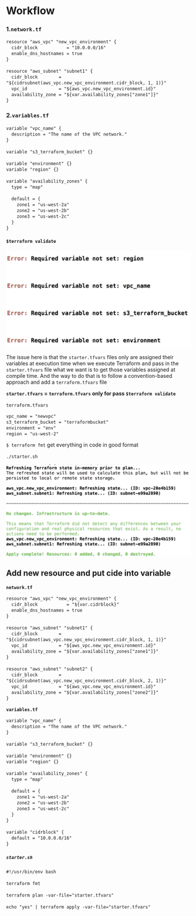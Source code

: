 # Workflow

### 1.`network.tf`

```
resource "aws_vpc" "new_vpc_environment" {
  cidr_block           = "10.0.0.0/16"
  enable_dns_hostnames = true
}

resource "aws_subnet" "subnet1" {
  cidr_block        = "${cidrsubnet(aws_vpc.new_vpc_environment.cidr_block, 1, 1)}"
  vpc_id            = "${aws_vpc.new_vpc_environment.id}"
  availability_zone = "${var.availability_zones["zone1"]}"
}
```
### 2.`variables.tf`

```
variable "vpc_name" {
  description = "The name of the VPC network."
}

variable "s3_terraform_bucket" {}

variable "environment" {}
variable "region" {}

variable "availability_zones" {
  type = "map"

  default = {
    zone1 = "us-west-2a"
    zone2 = "us-west-2b"
    zone3 = "us-west-2c"
  }
}
```


#### `$terraform validate`

![Alt Image Text](images/7_1.png "Body image")

The issue here is that the `starter.tfvars` files only are assigned their variables at execution time when we execute Terraform and pass in the `starter.tfvars` file what we want is to get those variables assigned at compile time. And the way to do that is to follow a convention-based approach and add a `terraform.tfvars` file

**`starter.tfvars` = `terraform.tfvars` only for pass `$terraform validate`**

`terraform.tfvars`

```
vpc_name = "newvpc"
s3_terraform_bucket = "terraformbucket"
environment = "env"
region = "us-west-2"
```

`$ terraform fmt` get everything in code in good format

`./starter.sh`

![Alt Image Text](images/7_2.png "Body image")

## Add new resource and put cide into variable


**`network.tf`**

```
resource "aws_vpc" "new_vpc_environment" {
  cidr_block           = "${var.cidrblock}"
  enable_dns_hostnames = true
}

resource "aws_subnet" "subnet1" {
  cidr_block        = "${cidrsubnet(aws_vpc.new_vpc_environment.cidr_block, 1, 1)}"
  vpc_id            = "${aws_vpc.new_vpc_environment.id}"
  availability_zone = "${var.availability_zones["zone1"]}"
}

resource "aws_subnet" "subnet2" {
  cidr_block        = "${cidrsubnet(aws_vpc.new_vpc_environment.cidr_block, 2, 1)}"
  vpc_id            = "${aws_vpc.new_vpc_environment.id}"
  availability_zone = "${var.availability_zones["zone2"]}"
}
```

**`variables.tf`**


```
variable "vpc_name" {
  description = "The name of the VPC network."
}

variable "s3_terraform_bucket" {}

variable "environment" {}
variable "region" {}

variable "availability_zones" {
  type = "map"

  default = {
    zone1 = "us-west-2a"
    zone2 = "us-west-2b"
    zone3 = "us-west-2c"
  }
}

variable "cidrblock" {
  default = "10.0.0.0/16"
}
```

##### `starter.sh`

```
#!/usr/bin/env bash

terraform fmt

terraform plan -var-file="starter.tfvars"

echo "yes" | terraform apply -var-file="starter.tfvars"
```